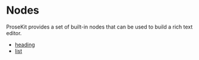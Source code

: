# Nodes

ProseKit provides a set of built-in nodes that can be used to build a rich text editor.

- [heading](./heading)
- [list](./list)
